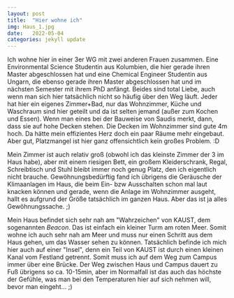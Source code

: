 ```yaml
---
layout: post
title:  "Hier wohne ich"
img: Haus_1.jpg
date:   2022-05-04
categories: jekyll update
---
```


Ich wohne hier in einer 3er WG mit zwei anderen Frauen zusammen. Eine Environmental Science Studentin aus Kolumbien, die hier gerade ihren Master abgeschlossen hat und eine Chemical Engineer Studentin aus Ungarn, die ebenso gerade ihren Master abgeschlossen hat und im nächsten Semester mit ihrem PhD anfängt. Beides sind total Liebe, auch wenn man sich hier tatsächlich nicht so häufig über den Weg läuft. Jeder hat hier ein eigenes Zimmer+Bad, nur das Wohnzimmer, Küche und Waschraum sind hier geteilt und da ist selten jemand (außer zum Kochen und Essen). Wenn man eines bei der Bauweise von Saudis merkt, dann, dass sie auf hohe Decken stehen. Die Decken im Wohnzimmer sind gute 4m hoch. Da hätte mein effizientes Herz doch ein paar Räume mehr eingebaut. Aber gut, Platzmangel ist hier ganz offensichtlich kein großes Problem. :D

Mein Zimmer ist auch relativ groß (obwohl ich das kleinste Zimmer der 3 im Haus habe), aber mit einem riesigen Bett, ein großem Kleiderschrank, Regal, Schreibtisch und Stuhl bleibt immer noch genug Platz, den ich eigentlich nicht brauche.
Gewöhnungsbedürftig fand ich übrigens die Geräusche der Klimaanlagen im Haus, die beim Ein- bzw Ausschalten schon mal laut knacken können und gerade, wenn die Anlage im Wohnzimmer ausgeht, hallt es aufgrund der Größe tatsächlich im ganzen Haus. Aber das ist ja alles Gewöhnungssache. ;)

Mein Haus befindet sich sehr nah am "Wahrzeichen" von KAUST, dem sogenannten *Beacon*. Das ist einfach ein kleiner Turm am roten Meer. Somit wohne ich auch sehr nah am Meer und muss nur einen Schritt aus dem Haus gehen, um das Wasser sehen zu können.
Tatsächlich befinde ich mich hier auch auf einer "Insel", denn ein Teil von KAUST ist durch einen kleinen Kanal vom Festland getrennt. Somit muss ich auf dem Weg zum Campus immer über eine Brücke. Der Weg zwischen Haus und Campus dauert zu Fuß übrigens so ca. 10-15min, aber im Normalfall ist das auch das höchste der Gefühle, was man bei den Temperaturen hier auf sich nehmen will, bevor man eingeht... ;)
